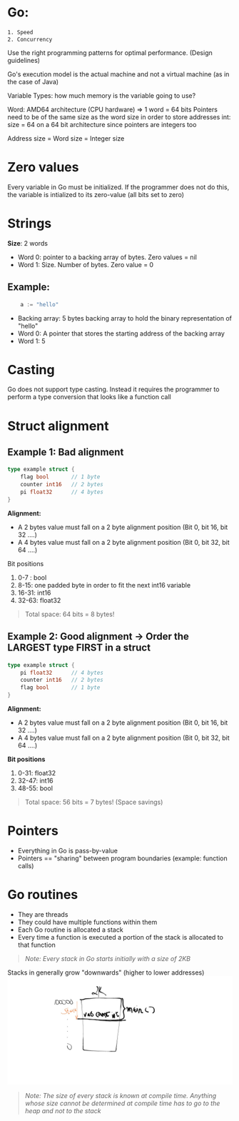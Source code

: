 # Go:
    1. Speed
    2. Concurrency

Use the right programming patterns for optimal performance. (Design guidelines)

Go's execution model is the actual machine and not a virtual machine (as in the case of Java)

Variable Types: how much memory is the variable going to use?

Word: AMD64 architecture (CPU hardware) => 1 word = 64 bits
Pointers need to be of the same size as the word size in order to store addresses
int: size = 64 on a 64 bit architecture since pointers are integers too

Address size = Word size = Integer size

# Zero values
Every variable in Go must be initialized. If the programmer does not do this, the variable is intialized to its zero-value (all bits set to zero)

# Strings

**Size**: 2 words
- Word 0: pointer to a backing array of bytes. Zero values = nil
- Word 1: Size. Number of bytes. Zero value = 0

## Example:
```go
    a := "hello"
```        
- Backing array: 5 bytes backing array to hold the binary representation of "hello" 
- Word 0: A pointer that stores the starting address of the backing array
- Word 1: 5


# Casting
Go does not support type casting. Instead it requires the programmer to perform a type conversion that looks like a function call

# Struct alignment
## Example 1: Bad alignment

```go
type example struct {
    flag bool       // 1 byte
    counter int16   // 2 bytes
    pi float32      // 4 bytes
}
```
**Alignment:**
- A 2 bytes value must fall on a 2 byte alignment position (Bit 0, bit 16, bit 32 ....)
- A 4 bytes value must fall on a 2 byte alignment position (Bit 0, bit 32, bit 64 ....)

Bit positions
1. 0-7 : bool 
2. 8-15: one padded byte in order to fit the next int16 variable
3. 16-31: int16
4. 32-63: float32

> Total space: 64 bits = 8 bytes!


## Example 2: Good alignment -> Order the LARGEST type FIRST in a struct
```go    
type example struct {
    pi float32      // 4 bytes
    counter int16   // 2 bytes
    flag bool       // 1 byte
}
```
**Alignment:**
- A 2 bytes value must fall on a 2 byte alignment position (Bit 0, bit 16, bit 32 ....)
- A 4 bytes value must fall on a 2 byte alignment position (Bit 0, bit 32, bit 64 ....)

**Bit positions**
1. 0-31: float32
2. 32-47: int16
3. 48-55: bool

> Total space: 56 bits = 7 bytes! (Space savings)

# Pointers
- Everything in Go is pass-by-value
- Pointers == "sharing" between program boundaries (example: function calls)

# Go routines
- They are threads
- They could have multiple functions within them
- Each Go routine is allocated a stack
- Every time a function is executed a portion of the stack is allocated to that function

> *Note: Every stack in Go starts initially with a size of 2KB*

Stacks in generally grow "downwards" (higher to lower addresses)
![alt text](images/stack-0.jpeg)

> *Note: The size of every stack is known at compile time. Anything whose size cannot be determined at compile time has to go to the heap and not to the stack*